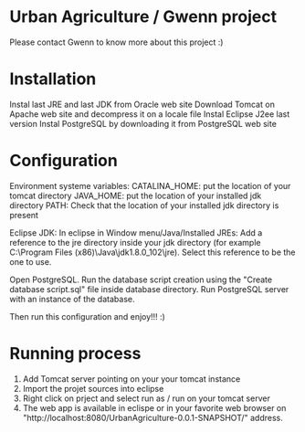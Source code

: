 Urban Agriculture / Gwenn project
=======================
Please contact Gwenn to know more about this project :)


Installation
=======================
Instal last JRE and last JDK from Oracle web site
Download Tomcat on Apache web site and decompress it on a locale file
Instal Eclipse J2ee last version
Instal PostgreSQL by downloading it from PostgreSQL web site

Configuration
=======================
Environment systeme variables: 
	CATALINA_HOME: put the location of your tomcat directory
	JAVA_HOME: put the location of your installed jdk directory
	PATH: Check that the location of your installed jdk directory is present
	
Eclipse JDK: 
	In eclipse in Window menu/Java/Installed JREs: Add a reference to the jre directory inside your jdk directory (for example C:\Program Files (x86)\Java\jdk1.8.0_102\jre). 
		Select this reference to be the one to use.
	
Open PostgreSQL. Run the database script creation using the "Create database script.sql" file inside database directory.
Run PostgreSQL server with an instance of the database.

Then run this configuration and enjoy!!! :)

Running process
=======================
1. Add Tomcat server pointing on your your tomcat instance
2. Import the projet sources into eclipse
3. Right click on prject and select run as / run on your tomcat server
4. The web app is available in eclispe or in your favorite web browser on "http://localhost:8080/UrbanAgriculture-0.0.1-SNAPSHOT/" address.

